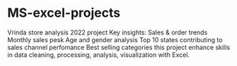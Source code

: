 # MS-excel-projects
Vrinda store analysis 2022 project
Key insights:
Sales & order trends 
Monthly sales pesk 
Age and gender analysis 
Top 10 states contributing to sales 
channel perfomance 
Best selling categories 
this project enhance skills in data cleaning, processing, analysis, visualization with Excel. 
